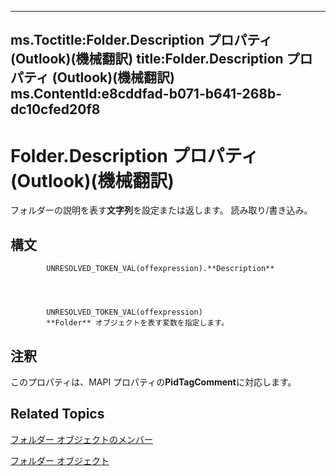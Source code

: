 

---
ms.Toctitle:Folder.Description プロパティ (Outlook)(機械翻訳)
title:Folder.Description プロパティ (Outlook)(機械翻訳)
ms.ContentId:e8cddfad-b071-b641-268b-dc10cfed20f8
---
# Folder.Description プロパティ (Outlook)(機械翻訳)




フォルダーの説明を表す**文字列**を設定または返します。 読み取り/書き込み。

## 構文

            UNRESOLVED_TOKEN_VAL(offexpression).**Description**




            UNRESOLVED_TOKEN_VAL(offexpression)
            **Folder** オブジェクトを表す変数を指定します。



## 注釈
このプロパティは、MAPI プロパティの**PidTagComment**に対応します。



## Related Topics

[フォルダー オブジェクトのメンバー](788acd42-377a-1803-7713-50e45086e2d1.md)

[フォルダー オブジェクト](3cf6cda8-6d70-666e-2643-9d9c5b9cacfc.md)





